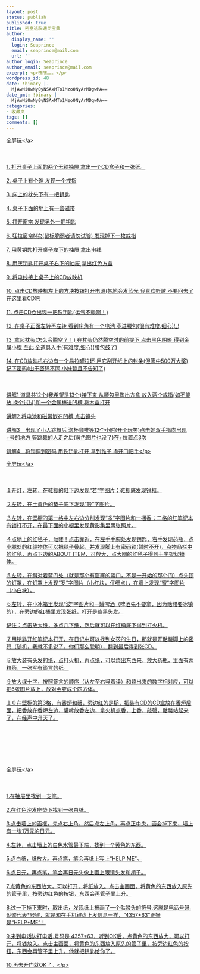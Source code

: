```yaml
---
layout: post
status: publish
published: true
title: 密室逃脱通关宝典
author:
  display_name: ''
  login: Seaprince
  email: seaprince@mail.com
  url: ''
author_login: Seaprince
author_email: seaprince@mail.com
excerpt: <p>嘿嘿。。。</p>
wordpress_id: 48
date: !binary |-
  MjAwNi0wNy0yNSAxMTo1Mzo0NyArMDgwMA==
date_gmt: !binary |-
  MjAwNi0wNy0yNSAxMTo1Mzo0NyArMDgwMA==
categories:
- 收藏夹
tags: []
comments: []
---
```

<p><a target="_blank" href="http:&#47;&#47;www.atfriday.com&#47;GameZone&#47;crimson&#47;crimson_room_cn.swf">全屏玩<&#47;a><br &#47;><br />
<br &#47;><br />
1. 打开桌子上面的两个无锁抽屉 拿出一个CD盒子和一张纸。<br &#47;><br />
2. 桌子上有个碗 发现一个戒指<br &#47;><br />
3. 床上的枕头下有一把钥匙<br &#47;><br />
4. 桌子下面的地上有一盒磁带<br &#47;><br />
5. 打开窗帘 发现另外一把钥匙<br &#47;><br />
6. 狂拉窗帘N次(鼠标脆弱者请勿试验) 发现掉下一枚戒指<br &#47;><br />
7. 用黄钥匙打开桌子左下的抽屉 拿出电线<br &#47;><br />
8. 用灰钥匙打开桌子右下的抽屉,拿出红色方盒<br &#47;><br />
9. 将电线接上桌子上的CD放映机<br &#47;><br />
10. 点击CD放映机左上的方块按钮打开电源(某地会发蓝光 我喜欢听歌 不要回去了 在这里看CD吧<br &#47;><br />
11. 点击CD仓出现一把铁钥匙(运气不赖啊！)<br &#47;><br />
12. 在桌子正面左转再左转 看到床角有一个电池 塞进腰包(很有难度,细心)!_!<br &#47;><br />
13. 拿起枕头(怎么会腾空？！) 在枕头仍然腾空时的前提下 点击黑色阴影 得到金属小棍 至此 全道具入手(有难度,细心)(腰包鼓了)<br &#47;><br />
14. 在CD放映机右边有一个易拉罐拉环 用它刮开纸上的封条(但愿中500万大奖) 记下密码(由于密码不同 小妹暂且不告知了)<br &#47;><br />
<br &#47;><br />
讲解1 道具共12个(我希望是13个)接下来 从腰包里掏出方盒 放入两个戒指(如不能放 换个试试)和一个金属棒进凹槽 将木盒打开<br &#47;><br />
讲解2 将电池和磁带嵌在凹槽 点击镜头<br &#47;><br />
讲解3　出现了小人跳舞后 泡杯咖啡等12个小时(开个玩笑)点击她双手指向出现+号的地方 等跳舞的人走之后(黄色图片也没了)在+位置点3次<br &#47;><br />
讲解4　将锁调到密码 用铁钥匙打开 拿到锥子 撬开门把手<&#47;p></p>
<p><a target="_blank" href="http:&#47;&#47;www.atfriday.com&#47;GameZone&#47;200471922656&#47;20047198816907.swf">全屏玩<&#47;a><br &#47;><br />
<br &#47;><br />
１开灯，左转，在鞋橱的鞋下边发现&ldquo;若&rdquo;字图片；鞋橱底发现镜框。 <br &#47;><br />
２左转，在土黄色的垫子底下发现&ldquo;般&rdquo;字图片。 <br &#47;><br />
３左转，在壁橱的第一格中左右边分别发现&ldquo;多&rdquo;字图片和一捆香；二格的红笔记本有锁打不开，在最下面的小橱里发现黄影集里两张照片。 <br &#47;><br />
４点地上的红毯子，骷髅！点击靠近，在左手手腕处发现钥匙，右手发现药瓶，点小腿处的红绳物体可以把毯子叠起，并发现脚上有密码锁(暂时不开)，点物品栏中的红毯，再点下边的ABOUT ITEM，可放大，点大图的红毯子得到十字架状物体。 <br &#47;><br />
５左转，在斜对着蓝门处（就是那个有窟窿的蓝门，不是一开始的那个门）点头顶的灯罩，在灯罩上发现&ldquo;罗&rdquo;字图片（小红块，仔细点），在墙上发现&ldquo;蜜&rdquo;字图片（小白块）。 <br &#47;><br />
６左转，在小冰箱里发现&ldquo;波&rdquo;字图片和一罐啤酒（啤酒先不要拿，因为骷髅要冰镇的），在旁边的红桶里发现张纸，打开是些黑头发。 <br &#47;><br />
记住：点击放大纸，多点几下纸，然后就可以在红桶底下得到打火机。 <br &#47;><br />
７用钥匙开红笔记本打开，在日记中可以找到女孩的生日，那就是开骷髅脚上的密码（随机，我就不多说了，你们那么聪明），翻到最后得到张CD。 <br &#47;><br />
８放大装有头发的纸，点打火机，再点纸，可以烧出东西来，放大药瓶，里面有两粒药，一张写有箴言的纸。 <br &#47;><br />
９放大绿十字，按照箴言的顺序（从左至右竖着读）和烧出来的数字相对应，可以把6张图片放上，放对会变成个四方体。 <br &#47;><br />
１０在壁橱的第3格，有香炉和磬，旁边红的是槌，把装有CD的CD盒放在香炉后面，把香放在香炉左边，罐啤放香左边，拿火机点香，上香，敲磬，骷髅站起来了，在经声中升天了。 <br &#47;><br />
<br &#47;><br />
<br &#47;><br />
<br &#47;><br />
<a target="_blank" href="http:&#47;&#47;www.atfriday.com&#47;GameZone&#47;200471922656&#47;bluechamber_cn.swf">全屏玩<&#47;a><br &#47;><br />
<br &#47;><br />
1.在抽屉里找到一支笔。 <br &#47;><br />
2.在红色沙发座垫下找到一张白纸。 <br &#47;><br />
3.点击墙上的画框，先点右上角，然后点左上角，再点正中央，画会掉下来，墙上有一张1万元的日元。 <br &#47;><br />
4.左转，点击墙上的白色水管最下端，找到一个黄色的东西。 <br &#47;><br />
5.点白纸，纸放大。再点笔，笔会再纸上写上&ldquo;HELP ME&rdquo;。 <br &#47;><br />
6.点日元，再点笔，笔会再日元头像上画上眼镜头发和胡子。 <br &#47;><br />
7.点黄色的东西放大，可以打开，将纸放入。点击主画面，将黄色的东西放入原先的管子里，按旁边红色的按钮，东西会再管子里上升。 <br &#47;><br />
8.过一下掉下来时，取出纸，发现纸上被画了一个骷髅头的符号,这就是电话号码. 骷髅代表*号键，就是和在手机键盘上发信息一样，&ldquo;4357*63&rdquo;正好是&ldquo;HELP*ME&rdquo;！ <br &#47;><br />
9.来到电话边打电话.号码是 4357*63，听到OK后，点黄色的东西放大，可以打开，将钱放入。点击主画面，将黄色的东西放入原先的管子里，按旁边红色的按钮，东西会再管子里上升。他就把钥匙给你了。 <br &#47;><br />
10.再去开门就OK了。<&#47;p></p>
